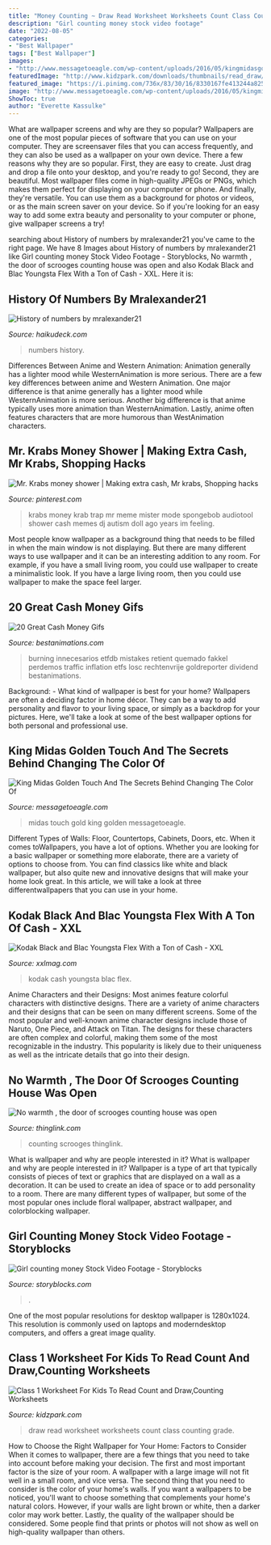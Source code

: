 ```yaml
---
title: "Money Counting ~ Draw Read Worksheet Worksheets Count Class Counting Grade"
description: "Girl counting money stock video footage"
date: "2022-08-05"
categories:
- "Best Wallpaper"
tags: ["Best Wallpaper"]
images:
- "http://www.messagetoeagle.com/wp-content/uploads/2016/05/kingmidasgoldentouch2.jpg"
featuredImage: "http://www.kidzpark.com/downloads/thumbnails/read_draw/read_draw2.jpg"
featured_image: "https://i.pinimg.com/736x/83/30/16/8330167fe413244a8256bfa362a4aba8.jpg"
image: "http://www.messagetoeagle.com/wp-content/uploads/2016/05/kingmidasgoldentouch2.jpg"
ShowToc: true
author: "Everette Kassulke"
---
```



What are wallpaper screens and why are they so popular?
Wallpapers are one of the most popular pieces of software that you can use on your computer. They are screensaver files that you can access frequently, and they can also be used as a wallpaper on your own device. There a few reasons why they are so popular. First, they are easy to create. Just drag and drop a file onto your desktop, and you're ready to go! Second, they are beautiful. Most wallpaper files come in high-quality JPEGs or PNGs, which makes them perfect for displaying on your computer or phone. And finally, they're versatile. You can use them as a background for photos or videos, or as the main screen saver on your device. So if you're looking for an easy way to add some extra beauty and personality to your computer or phone, give wallpaper screens a try!

	

		
searching about History of numbers by mralexander21 you've came to the right page. We have 8 Images about History of numbers by mralexander21 like Girl counting money Stock Video Footage - Storyblocks, No warmth , the door of scrooges counting house was open and also Kodak Black and Blac Youngsta Flex With a Ton of Cash - XXL. Here it is:
		
    
## History Of Numbers By Mralexander21

<img loading=lazy src="https://img.haikudeck.com/mg/TwxsrsBREL_1401313053765.jpg?rasterSignature=b4b642c4102f5866dd9006e2feec7caa&amp;theme=Picaresque&amp;imageFilter=false" onerror="this.onerror=null;this.src='https://tse3.mm.bing.net/th?id=OIP.8UF_XHMUr0XFNoLQ8m2yXwHaFj&amp;pid=15.1';" alt="History of numbers by mralexander21">

_Source: haikudeck.com_

>numbers history. 

	

Differences Between Anime and Western Animation: Animation generally has a lighter mood while WesternAnimation is more serious.
There are a few key differences between anime and Western Animation. One major difference is that anime generally has a lighter mood while WesternAnimation is more serious. Another big difference is that anime typically uses more animation than WesternAnimation. Lastly, anime often features characters that are more humorous than WestAnimation characters.

    
## Mr. Krabs Money Shower | Making Extra Cash, Mr Krabs, Shopping Hacks

<img loading=lazy src="https://i.pinimg.com/736x/83/30/16/8330167fe413244a8256bfa362a4aba8.jpg" onerror="this.onerror=null;this.src='https://tse2.mm.bing.net/th?id=OIP.cGSYYHEzgrhBb_PkDdQykgAAAA&amp;pid=15.1';" alt="Mr. Krabs money shower | Making extra cash, Mr krabs, Shopping hacks">

_Source: pinterest.com_

>krabs money krab trap mr meme mister mode spongebob audiotool shower cash memes dj autism doll ago years im feeling. 

	

Most people know wallpaper as a background thing that needs to be filled in when the main window is not displaying. But there are many different ways to use wallpaper and it can be an interesting addition to any room. For example, if you have a small living room, you could use wallpaper to create a minimalistic look. If you have a large living room, then you could use wallpaper to make the space feel larger.

    
## 20 Great Cash Money Gifs

<img loading=lazy src="https://bestanimations.com/media/cash/1085415129cash-money-animated-gif-2.gif" onerror="this.onerror=null;this.src='https://tse1.mm.bing.net/th?id=OIP.CA_1kJkRCNdVp44ZFQCP7gHaJ4&amp;pid=15.1';" alt="20 Great Cash Money Gifs">

_Source: bestanimations.com_

>burning innecesarios etfdb mistakes retient quemado fakkel perdemos traffic inflation etfs losc rechtenvrije goldreporter dividend bestanimations. 

	

Background: - What kind of wallpaper is best for your home?
Wallpapers are often a deciding factor in home décor. They can be a way to add personality and flavor to your living space, or simply as a backdrop for your pictures. Here, we'll take a look at some of the best wallpaper options for both personal and professional use.

    
## King Midas Golden Touch And The Secrets Behind Changing The Color Of

<img loading=lazy src="http://www.messagetoeagle.com/wp-content/uploads/2016/05/kingmidasgoldentouch2.jpg" onerror="this.onerror=null;this.src='https://tse4.mm.bing.net/th?id=OIP.3734zr5Sx6W5219JcEbcuQHaEk&amp;pid=15.1';" alt="King Midas Golden Touch And The Secrets Behind Changing The Color Of">

_Source: messagetoeagle.com_

>midas touch gold king golden messagetoeagle. 

	

Different Types of Walls: Floor, Countertops, Cabinets, Doors, etc.
When it comes toWallpapers, you have a lot of options. Whether you are looking for a basic wallpaper or something more elaborate, there are a variety of options to choose from. You can find classics like white and black wallpaper, but also quite new and innovative designs that will make your home look great. In this article, we will take a look at three differentwallpapers that you can use in your home.

    
## Kodak Black And Blac Youngsta Flex With A Ton Of Cash - XXL

<img loading=lazy src="https://townsquare.media/site/812/files/2016/12/blacyoungsta-kodak_238.jpg?w=600&amp;h=0&amp;zc=1&amp;s=0&amp;a=t&amp;q=89" onerror="this.onerror=null;this.src='https://tse3.mm.bing.net/th?id=OIP.O5WxL7G51Y6dt46DoYp9qwHaE8&amp;pid=15.1';" alt="Kodak Black and Blac Youngsta Flex With a Ton of Cash - XXL">

_Source: xxlmag.com_

>kodak cash youngsta blac flex. 

	

Anime Characters and their Designs: Most animes feature colorful characters with distinctive designs.
There are a variety of anime characters and their designs that can be seen on many different screens. Some of the most popular and well-known anime character designs include those of Naruto, One Piece, and Attack on Titan. The designs for these characters are often complex and colorful, making them some of the most recognizable in the industry. This popularity is likely due to their uniqueness as well as the intricate details that go into their design.

    
## No Warmth , The Door Of Scrooges Counting House Was Open

<img loading=lazy src="https://cdn.thinglink.me/api/image/602214041716260864/1024/10/scaletowidth/0/0/1/1/false/true?wait=true" onerror="this.onerror=null;this.src='https://tse2.mm.bing.net/th?id=OIP.015UWDO2l3msraADViRdJgHaEK&amp;pid=15.1';" alt="No warmth , the door of scrooges counting house was open">

_Source: thinglink.com_

>counting scrooges thinglink. 

	

What is wallpaper and why are people interested in it?
What is wallpaper and why are people interested in it?
Wallpaper is a type of art that typically consists of pieces of text or graphics that are displayed on a wall as a decoration. It can be used to create an idea of space or to add personality to a room. There are many different types of wallpaper, but some of the most popular ones include floral wallpaper, abstract wallpaper, and colorblocking wallpaper.

    
## Girl Counting Money Stock Video Footage - Storyblocks

<img loading=lazy src="https://dm0qx8t0i9gc9.cloudfront.net/thumbnails/video/CWsBQHy/girl-counting-money_bp9pqjjt_thumbnail-1080_01.png" onerror="this.onerror=null;this.src='https://tse2.mm.bing.net/th?id=OIP.zzvnNs4zEOHdovrx1h849gHaEK&amp;pid=15.1';" alt="Girl counting money Stock Video Footage - Storyblocks">

_Source: storyblocks.com_

>. 

	

One of the most popular resolutions for desktop wallpaper is 1280x1024. This resolution is commonly used on laptops and moderndesktop computers, and offers a great image quality.

    
## Class 1 Worksheet For Kids To Read Count And Draw,Counting Worksheets

<img loading=lazy src="http://www.kidzpark.com/downloads/thumbnails/read_draw/read_draw2.jpg" onerror="this.onerror=null;this.src='https://tse1.mm.bing.net/th?id=OIP.M7C_7rmZJ3L6zqSl2pu9TAAAAA&amp;pid=15.1';" alt="Class 1 Worksheet For Kids To Read Count and Draw,Counting Worksheets">

_Source: kidzpark.com_

>draw read worksheet worksheets count class counting grade. 

	

How to Choose the Right Wallpaper for Your Home: Factors to Consider
When it comes to wallpaper, there are a few things that you need to take into account before making your decision. The first and most important factor is the size of your room. A wallpaper with a large image will not fit well in a small room, and vice versa. 
The second thing that you need to consider is the color of your home's walls. If you want a wallpapers to be noticed, you'll want to choose something that complements your home's natural colors. However, if your walls are light brown or white, then a darker color may work better. 
Lastly, the quality of the wallpaper should be considered. Some people find that prints or photos will not show as well on high-quality wallpaper than others.

